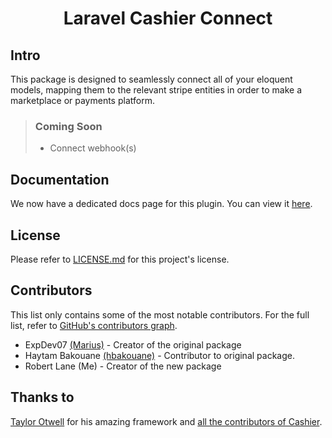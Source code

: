 <h1 align=center>
	Laravel Cashier Connect
</h1>

 ## Intro

This package is designed to seamlessly connect all of your eloquent models, mapping them to the relevant stripe entities in order to make a marketplace or payments platform.

> ### Coming Soon
> - Connect webhook(s)

## Documentation

We now have a dedicated docs page for this plugin. You can view it [here](https://updev-1.gitbook.io/cashier-for-connect/).

## License

Please refer to [LICENSE.md](https://github.com/Lanos/laravel-cashier-stripe-connect/blob/main/LICENSE) for this project's license.

## Contributors

This list only contains some of the most notable contributors. For the full list, refer to [GitHub's contributors graph](https://github.com/Lanos/laravel-cashier-stripe-connect/graphs/contributors).
* ExpDev07 [(Marius)](https://github.com/ExpDev07) - Creator of the original package
* Haytam Bakouane [(hbakouane)](https://github.com/hbakouane) - Contributor to original package.
* Robert Lane (Me) - Creator of the new package

## Thanks to

[Taylor Otwell](https://twitter.com/taylorotwell) for his amazing framework and [all the contributors of Cashier](https://github.com/laravel/cashier-stripe/graphs/contributors).

